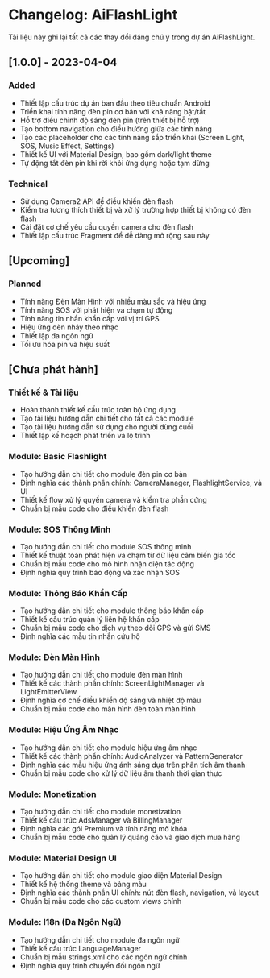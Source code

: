 # Changelog: AiFlashLight

Tài liệu này ghi lại tất cả các thay đổi đáng chú ý trong dự án AiFlashLight.

## [1.0.0] - 2023-04-04
### Added
- Thiết lập cấu trúc dự án ban đầu theo tiêu chuẩn Android
- Triển khai tính năng đèn pin cơ bản với khả năng bật/tắt
- Hỗ trợ điều chỉnh độ sáng đèn pin (trên thiết bị hỗ trợ)
- Tạo bottom navigation cho điều hướng giữa các tính năng
- Tạo các placeholder cho các tính năng sắp triển khai (Screen Light, SOS, Music Effect, Settings)
- Thiết kế UI với Material Design, bao gồm dark/light theme
- Tự động tắt đèn pin khi rời khỏi ứng dụng hoặc tạm dừng

### Technical
- Sử dụng Camera2 API để điều khiển đèn flash
- Kiểm tra tương thích thiết bị và xử lý trường hợp thiết bị không có đèn flash
- Cài đặt cơ chế yêu cầu quyền camera cho đèn flash
- Thiết lập cấu trúc Fragment để dễ dàng mở rộng sau này

## [Upcoming]
### Planned
- Tính năng Đèn Màn Hình với nhiều màu sắc và hiệu ứng
- Tính năng SOS với phát hiện va chạm tự động
- Tính năng tin nhắn khẩn cấp với vị trí GPS
- Hiệu ứng đèn nhảy theo nhạc
- Thiết lập đa ngôn ngữ
- Tối ưu hóa pin và hiệu suất

## [Chưa phát hành]

### Thiết kế & Tài liệu
- Hoàn thành thiết kế cấu trúc toàn bộ ứng dụng
- Tạo tài liệu hướng dẫn chi tiết cho tất cả các module
- Tạo tài liệu hướng dẫn sử dụng cho người dùng cuối
- Thiết lập kế hoạch phát triển và lộ trình

### Module: Basic Flashlight
- Tạo hướng dẫn chi tiết cho module đèn pin cơ bản
- Định nghĩa các thành phần chính: CameraManager, FlashlightService, và UI
- Thiết kế flow xử lý quyền camera và kiểm tra phần cứng
- Chuẩn bị mẫu code cho điều khiển đèn flash

### Module: SOS Thông Minh
- Tạo hướng dẫn chi tiết cho module SOS thông minh
- Thiết kế thuật toán phát hiện va chạm từ dữ liệu cảm biến gia tốc
- Chuẩn bị mẫu code cho mô hình nhận diện tác động
- Định nghĩa quy trình báo động và xác nhận SOS

### Module: Thông Báo Khẩn Cấp
- Tạo hướng dẫn chi tiết cho module thông báo khẩn cấp
- Thiết kế cấu trúc quản lý liên hệ khẩn cấp
- Chuẩn bị mẫu code cho dịch vụ theo dõi GPS và gửi SMS
- Định nghĩa các mẫu tin nhắn cứu hộ

### Module: Đèn Màn Hình
- Tạo hướng dẫn chi tiết cho module đèn màn hình
- Thiết kế các thành phần chính: ScreenLightManager và LightEmitterView
- Định nghĩa cơ chế điều khiển độ sáng và nhiệt độ màu
- Chuẩn bị mẫu code cho màn hình đèn toàn màn hình

### Module: Hiệu Ứng Âm Nhạc
- Tạo hướng dẫn chi tiết cho module hiệu ứng âm nhạc
- Thiết kế các thành phần chính: AudioAnalyzer và PatternGenerator
- Định nghĩa các mẫu hiệu ứng ánh sáng dựa trên phân tích âm thanh
- Chuẩn bị mẫu code cho xử lý dữ liệu âm thanh thời gian thực

### Module: Monetization
- Tạo hướng dẫn chi tiết cho module monetization
- Thiết kế cấu trúc AdsManager và BillingManager
- Định nghĩa các gói Premium và tính năng mở khóa
- Chuẩn bị mẫu code cho quản lý quảng cáo và giao dịch mua hàng

### Module: Material Design UI
- Tạo hướng dẫn chi tiết cho module giao diện Material Design
- Thiết kế hệ thống theme và bảng màu
- Định nghĩa các thành phần UI chính: nút đèn flash, navigation, và layout
- Chuẩn bị mẫu code cho các custom views chính

### Module: I18n (Đa Ngôn Ngữ)
- Tạo hướng dẫn chi tiết cho module đa ngôn ngữ
- Thiết kế cấu trúc LanguageManager
- Chuẩn bị mẫu strings.xml cho các ngôn ngữ chính
- Định nghĩa quy trình chuyển đổi ngôn ngữ
